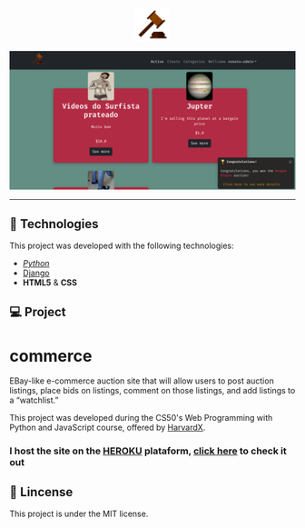 
<p align="center"><img src="https://raw.githubusercontent.com/Oliveira-Renato/commerce/production/auctions/static/auctions/images/logo.png" width="60px"></p>

<p align="center"><img src="https://raw.githubusercontent.com/Oliveira-Renato/commerce/production/auctions/static/auctions/images/this.png"></p>

---------------------------------------

## :test_tube: Technologies
This project was developed with the following technologies:
* _[Python](https://www.python.org/)_
* [Django](https://www.djangoproject.com/)
* **HTML5** & **CSS**

## :computer: Project

# commerce

EBay-like e-commerce auction site that will allow users to post auction listings, place bids on listings, comment on those listings, and add listings to a “watchlist.”

This project was developed during the  CS50's Web Programming with Python and JavaScript course, offered by [HarvardX](https://www.edx.org/).

### I host the site on the [HEROKU](https://dashboard.heroku.com/) plataform, **[click here](https://auctionslisting.herokuapp.com)** to check it out


## :scroll: Lincense

This project is under the MIT license. 
